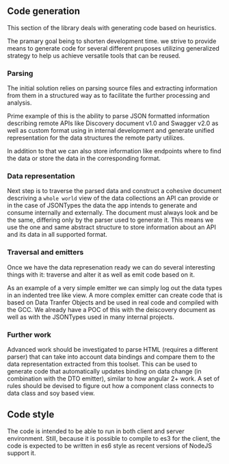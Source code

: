 ## Code generation

This section of the library deals with generating code based on heuristics.

The pramary goal being to shorten development time. we strive to provide means
to generate code for several different pruposes utilizing generalized strategy
to help us achieve versatile tools that can be reused.

### Parsing

The initial solution relies on parsing source files and extracting information
from them in a structured way as to facilitate the further processing and
analysis.

Prime example of this is the ability to parse JSON formatted information
describing remote APIs like Discovery document v1.0 and Swagger v2.0 as well
as custom format using in internal development and generate unified
representation for the data structures the remote party utilizes.

In addition to that we can also store information like endpoints where to
find the data or store the data in the corresponding format.

### Data representation

Next step is to traverse the parsed data and construct a cohesive document
descriving a `whole world` view of the data collections an API can provide or
in the case of JSONTypes the data the app intends to generate and consume
internally and externally. The document must always look and be the same,
differing only by the parser used to generate it. This means we use the one
and same abstract structure to store information about an API and its data in
all supported format.

### Traversal and emitters

Once we have the data represenation ready we can do several interesting things
with it: traverse and alter it as well as emit code based on it.

As an example of a very simple emitter we can simply log out the data types in
an indented tree like view. A more complex emitter can create code that is
based on Data Tranfer Objects and be used in real code and compiled with the
GCC. We already have a POC of this with the deiscovery document as well as with
the JSONTypes used in many internal projects.

### Further work

Advanced work should be investigated to parse HTML (requires a different parser)
that can take into account data bindings and compare them to the data
representation extracted from this toolset. This can be used to generate code
that automatically updates binding on data change (in combination with the DTO
emitter), similar to how angular 2+ work. A set of rules should be devised to
figure out how a component class connects to data class and soy based view.


## Code style

The code is intended to be able to run in both client and server environment.
Still, because it is possible to compile to es3 for the client, the code is
expected to be written in es6 style as recent versions of NodeJS support it.